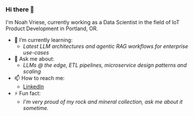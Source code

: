 ### Hi there 👋

I'm Noah Vriese, currently working as a Data Scientist in the field of IoT Product Development in Portland, OR.

- 🌱 I’m currently learning:
  - _Latest LLM architectures and agentic RAG workflows for enterprise use-cases_
- 💬 Ask me about:
  - _LLMs @ the edge, ETL pipelines, microservice design patterns and scaling_
- 📫 How to reach me:
  - [LinkedIn](https://www.linkedin.com/in/noah-vriese/)
- ⚡ Fun fact:
  - _I'm very proud of my rock and mineral collection, ask me about it sometime._ 

